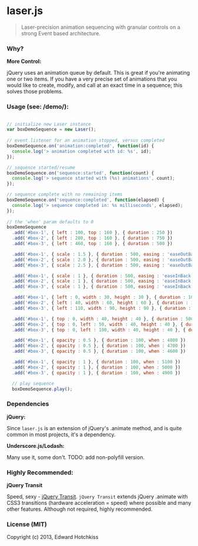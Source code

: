 
# laser.js

> Laser-precision animation sequencing with granular controls on a strong Event based architecture.

### Why?

**More Control:**

jQuery uses an animation queue by default. This is great if you're animating one or two items. If you have a very precise set of animations that you would like to create, modify, and call at an exact time in a sequence; this solves those problems.

### Usage (see: /demo/):

```javascript

// initialize new Laser instance
var boxDemoSequence = new Laser();
  
// event listener for an animation stopped, versus completed
boxDemoSequence.on('animation:completed', function(id) {
  console.log('> animation completed with id: %s', id);
});

// sequence started/resume
boxDemoSequence.on('sequence:started', function(count) {
  console.log('> sequence started with (%s) animations', count);
});

// sequence complete with no remaining items
boxDemoSequence.on('sequence:completed', function(elapsed) {
  console.log('> sequence completed in: %s milliseconds', elapsed);
});
  
// the 'when' param defaults to 0
boxDemoSequence
  .add('#box-1', { left : 100, top : 160 }, { duration : 250 })
  .add('#box-2', { left : 280, top : 160 }, { duration : 750 })
  .add('#box-3', { left : 460, top : 160 }, { duration : 500 })

  .add('#box-1', { scale : 1.5 }, { duration : 500, easing : 'easeOutBack', when : 750 })
  .add('#box-2', { scale : 2.0 }, { duration : 500, easing : 'easeOutBack', when : 750 })
  .add('#box-3', { scale : 2.5 }, { duration : 500, easing : 'easeOutBack', when : 750 })

  .add('#box-1', { scale : 1 }, { duration : 500, easing : 'easeInBack', when : 1250 })
  .add('#box-2', { scale : 1 }, { duration : 500, easing : 'easeInBack', when : 1250 })
  .add('#box-3', { scale : 1 }, { duration : 500, easing : 'easeInBack', when : 1250 })

  .add('#box-1', { left : 0, width : 30, height : 30 }, { duration : 1000, when : 2500 })
  .add('#box-2', { left : 40, width : 60, height : 60 }, { duration : 1000, when : 2500 })
  .add('#box-3', { left : 110, width : 90, height : 90 }, { duration : 1000, when : 2500 })

  .add('#box-1', { top : 0, width : 40, height : 40 }, { duration : 500, when : 4500 })
  .add('#box-2', { top : 0, left : 50, width : 40, height : 40 }, { duration : 500, when : 4500 })
  .add('#box-3', { top : 0, left : 100, width : 40, height : 40 }, { duration : 500, when : 4500 })

  .add('#box-1', { opacity : 0.5 }, { duration : 100, when : 4800 })
  .add('#box-2', { opacity : 0.5 }, { duration : 100, when : 4700 })
  .add('#box-3', { opacity : 0.5 }, { duration : 100, when : 4600 })

  .add('#box-1', { opacity : 1 }, { duration : 100, when : 5100 })
  .add('#box-2', { opacity : 1 }, { duration : 100, when : 5000 })
  .add('#box-3', { opacity : 1 }, { duration : 100, when : 4900 })

  // play sequence
  boxDemoSequence.play();

```

### Dependencies

**jQuery:**

Since `laser.js` is an extension of jQuery's .animate method, and is quite common in most projects, it's a dependency.

**Underscore.js/Lodash:**

Many use it, some don't. TODO: add non-polyfill version.

### Highly Recommended:

**jQuery Transit**

Speed, sexy - [jQuery Transit](http://ricostacruz.com/jquery.transit/). `jQuery Transit` extends jQuery .animate with CSS3 transitions (hardware acceleration = speed) where possible and many other features. Although not required, highly recommended.

### License (MIT)

Copyright (c) 2013, Edward Hotchkiss


